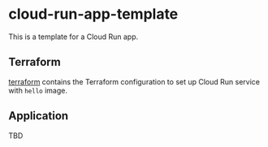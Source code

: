 # cloud-run-app-template

This is a template for a Cloud Run app.

## Terraform

[terraform](terraform/README.md) contains the Terraform configuration to set up Cloud Run service with `hello` image.

## Application

TBD
